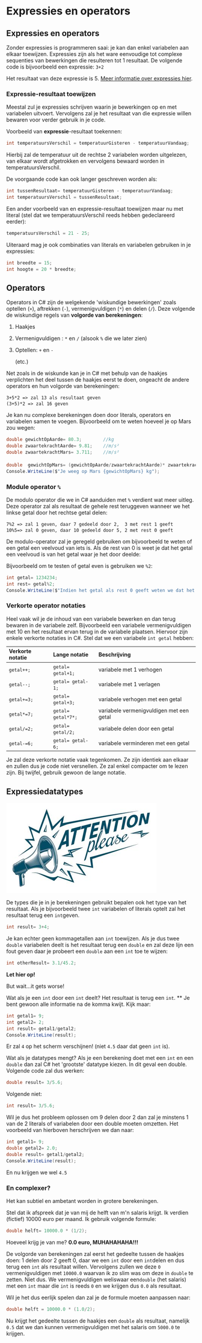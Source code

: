 # Expressies en operators

## Expressies en operators

Zonder expressies is programmeren saai: je kan dan enkel variabelen aan elkaar toewijzen. Expressies zijn als het ware eenvoudige tot complexe sequenties van bewerkingen die resulteren tot 1 resultaat. De volgende code is bijvoorbeeld een expressie: `3+2`

Het resultaat van deze expressie is 5. [Meer informatie over expressies hier](https://docs.microsoft.com/en-us/dotnet/csharp/programming-guide/statements-expressions-operators/expressions).

### Expressie-resultaat toewijzen

Meestal zul je expressies schrijven waarin je bewerkingen op en met variabelen uitvoert. Vervolgens zal je het resultaat van die expressie willen bewaren voor verder gebruik in je code.

Voorbeeld van **expressie**-resultaat toekennen:

```csharp
int temperatuursVerschil = temperatuurGisteren - temperatuurVandaag;
```

Hierbij zal de temperatuur uit de rechtse 2 variabelen worden uitgelezen, van elkaar wordt afgetrokken en vervolgens bewaard worden in temperatuursVerschil.

De voorgaande code kan ook langer geschreven worden als:

```csharp
int tussenResultaat= temperatuurGisteren - temperatuurVandaag;
int temperatuursVerschil = tussenResultaat;
```

Een ander voorbeeld van en expressie-resultaat toewijzen maar nu met literal \(stel dat we temperatuursVerschil reeds hebben gedeclareerd eerder\):

```csharp
temperatuursVerschil = 21 - 25;
```

Uiteraard mag je ook combinaties van literals en variabelen gebruiken in je expressies:

```csharp
int breedte = 15;
int hoogte = 20 * breedte;
```

## Operators

Operators in C\# zijn de welgekende 'wiskundige bewerkingen' zoals optellen \(`+`\), aftrekken \(`-`\), vermenigvuldigen \(`*`\) en delen \(`/`\). Deze volgende de wiskundige regels van **volgorde van berekeningen**:

1. Haakjes
2. Vermenigvuldigen : `*` en `/` \(alsook `%` die we later zien\)
3. Optellen: `+` en `-`

   \(etc.\)

Net zoals in de wiskunde kan je in C\# met behulp van de haakjes verplichten het deel tussen de haakjes eerst te doen, ongeacht de andere operators en hun volgorde van berekeningen:

```text
3+5*2 => zal 13 als resultaat geven
(3+5)*2 => zal 16 geven
```

Je kan nu complexe berekeningen doen door literals, operators en variabelen samen te voegen. Bijvoorbeeld om te weten hoeveel je op Mars zou wegen:

```csharp
double gewichtOpAarde= 80.3;        //kg
double zwaartekrachtAarde= 9.81;    //m/s² 
double zwaartekrachtMars= 3.711;    //m/s²

double  gewichtOpMars= (gewichtOpAarde/zwaartekrachtAarde)* zwaartekrachtMars; //kg
Console.WriteLine($"Je weeg op Mars {gewichtOpMars} kg");
```

### Module operator `%`

De modulo operator die we in C\# aanduiden met `%` verdient wat meer uitleg. Deze operator zal als resultaat de gehele rest teruggeven wanneer we het linkse getal door het rechtse getal delen:

```text
7%2 => zal 1 geven, daar 7 gedeeld door 2,  3 met rest 1 geeft 
10%5=> zal 0 geven, daar 10 gedeeld door 5, 2 met rest 0 geeft
```

De modulo-operator zal je geregeld gebruiken om bijvoorbeeld te weten of een getal een veelvoud van iets is. Als de rest van 0 is weet je dat het getal een veelvoud is van het getal waar je het door deelde:

Bijvoorbeeld om te testen of getal even is gebruiken we `%2`:

```csharp
int getal= 1234234;
int rest= getal%2;
Console.WriteLine($"Indien het getal als rest 0 geeft weten we dat het even is. De rest is: {rest}");
```

### Verkorte operator notaties

Heel vaak wil je de inhoud van een variabele bewerken en dan terug bewaren in de variabele zelf. Bijvoorbeeld een variabele vermenigvuldigen met 10 en het resultaat ervan terug in de variabele plaatsen. Hiervoor zijn enkele verkorte notaties in C\#. Stel dat we een variabele `int getal` hebben:

| **Verkorte notatie** | **Lange notatie** | **Beschrijving** |
| :--- | :--- | :--- |
| `getal++;` | `getal= getal+1;` | variabele met 1 verhogen |
| `getal--;` | `getal= getal-1;` | variabele met 1 verlagen |
| `getal+=3;` | `getal= getal+3;` | variabele verhogen met een getal |
| `getal*=7;` | `getal= getal*7*;` | variabele vermenigvuldigen met een getal |
| `getal/=2;` | `getal= getal/2;` | variabele delen door een getal |
| `getal-=6;` | `getal= getal-6;` | variabele verminderen met een getal |

Je zal deze verkorte notatie vaak tegenkomen. Ze zijn identiek aan elkaar en zullen dus je code niet versnellen. Ze zal enkel compacter om te lezen zijn. Bij twijfel, gebruik gewoon de lange notatie.

## Expressiedatatypes

![](../../.gitbook/assets/attention.jpg)

De types die je in je berekeningen gebruikt bepalen ook het type van het resultaat. Als je bijvoorbeeld twee `int` variabelen of literals optelt zal het resultaat terug een `int`geven.

```csharp
int result= 3+4;
```

Je kan echter geen kommagetallen aan `int` toewijzen. Als je dus twee `double` variabelen deelt is het resultaat terug een `double` en zal deze lijn een fout geven daar je probeert een `double` aan een `int` toe te wijzen:

```csharp
int otherResult= 3.1/45.2;
```

**Let hier op!**

But wait...it gets worse!

Wat als je een `int` door een `int` deelt? Het resultaat is terug een `int`. \*\* Je bent gewoon alle informatie na de komma kwijt. Kijk maar:

```csharp
int getal1= 9;
int getal2= 2;
int result= getal1/getal2;
Console.WriteLine(result);
```

Er zal `4` op het scherm verschijnen! \(niet `4.5` daar dat geen `int` is\).

Wat als je datatypes mengt? Als je een berekening doet met een `int` en een `double` dan zal C\# het 'grootste' datatype kiezen. In dit geval een double. Volgende code zal dus werken:

```csharp
double result= 3/5.6;
```

Volgende niet:

```csharp
int result= 3/5.6;
```

Wil je dus het probleem oplossen om 9 delen door 2 dan zal je minstens 1 van de 2 literals of variabelen door een double moeten omzetten. Het voorbeeld van hierboven herschrijven we dan naar:

```csharp
int getal1= 9;
double getal2= 2.0;
double result= getal1/getal2;
Console.WriteLine(result);
```

En nu krijgen we wel `4.5`

### En complexer?

Het kan subtiel en ambetant worden in grotere berekeningen.

Stel dat ik afspreek dat je van mij de helft van m'n salaris krijgt. Ik verdien \(fictief\) 10000 euro per maand. Ik gebruik volgende formule:

```csharp
double helft= 10000.0 * (1/2);
```

Hoeveel krijg je van me? **0.0 euro, MUHAHAHAHA!!!**

De volgorde van berekeningen zal eerst het gedeelte tussen de haakjes doen: 1 delen door 2 geeft 0, daar we een `int` door een `int`delen en dus terug een `int` als resultaat willen. Vervolgens zullen we deze `0` vermenigvuldigen met `10000.0` waarvan ik zo slim was om deze in `double` te zetten. Niet dus. We vermenigvuldigen weliswaar een`double` \(het salaris\) met een `int` maar die `int` is reeds `0` en we krijgen dus `0.0` als resultaat.

Wil je het dus eerlijk spelen dan zal je de formule moeten aanpassen naar:

```csharp
double helft = 10000.0 * (1.0/2);
```

Nu krijgt het gedeelte tussen de haakjes een `double` als resultaat, namelijk `0.5` dat we dan kunnen vermenigvuldigen met het salaris om `5000.0` te krijgen.


